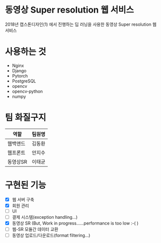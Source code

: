 동영상 Super resolution 웹 서비스
===================================
2018년 캡스톤디자인(1) 에서 진행하는 딥 러닝을 사용한 동영상 Super resolution 웹 서비스  

# 사용하는 것
* Nginx
* Django
* Pytorch
* PostgreSQL
* opencv
* opencv-python
* numpy

# 팀 화질구지
역할 | 팀원명
----|------
웹백앤드|김동환
웹프론트|안지수
동영상SR|이태균

# 구현된 기능
- [x] 웹 서버 구축
- [x] 회원 관리
- [ ] UI
- [ ] 결제 시스템(exception handling...)
- [x] 동영상 SR (But, Work in progress......performance is too low :-(  )
- [ ] 웹-SR 모듈간 데이터 교환
- [ ] 동영상 업로드/다운로드(format filtering...)

